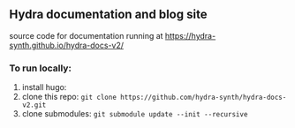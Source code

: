 ## Hydra documentation and blog site

source code for documentation running at https://hydra-synth.github.io/hydra-docs-v2/

### To run locally:

1. install hugo:
2. clone this repo:
```git clone https://github.com/hydra-synth/hydra-docs-v2.git```
3. clone submodules:
```git submodule update --init --recursive```


